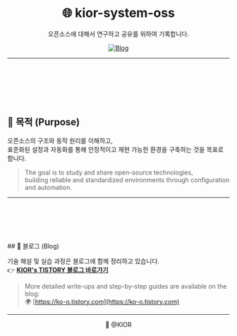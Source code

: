 <div align="center">

# 🌐 kior-system-oss

오픈소스에 대해서 연구하고 공유를 위하여 기록합니다.

[![Blog](https://img.shields.io/badge/blog-ko--o.tistory.com-lightgrey?logo=tistory)](https://ko-o.tistory.com)

</div>

---
<br>
<br>
<br>
<br>
<br>

## 📝 목적 (Purpose)

오픈소스의 구조와 동작 원리를 이해하고,  
표준화된 설정과 자동화를 통해 안정적이고 재현 가능한 환경을 구축하는 것을 목표로 합니다.

> The goal is to study and share open-source technologies,  
> building reliable and standardized environments through configuration and automation.

---
<br>
<br>
<br>
<br>
<br>
## 🔗 블로그 (Blog)

기술 해설 및 실습 과정은 블로그에 함께 정리하고 있습니다.  
👉 [**KIOR's TISTORY 블로그 바로가기**](https://ko-o.tistory.com)

> More detailed write-ups and step-by-step guides are available on the blog:  
> 🌍 [https://ko-o.tistory.com](https://ko-o.tistory.com)

---

<div align="center">
  
💬 @KIOR

</div>
